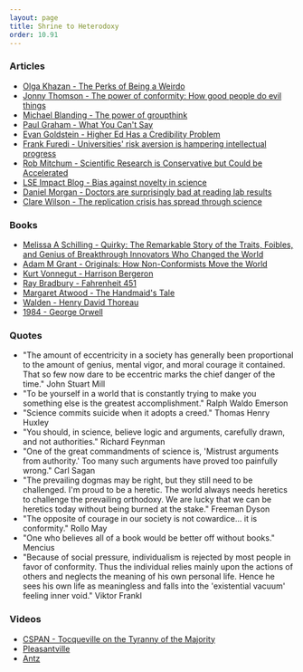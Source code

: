 ```yaml
---
layout: page
title: Shrine to Heterodoxy
order: 10.91
---
```



### Articles
* [Olga Khazan - The Perks of Being a Weirdo](https://www.theatlantic.com/magazine/archive/2020/04/the-perks-of-being-a-weirdo/606778/)
* [Jonny Thomson - The power of conformity: How good people do evil things](https://bigthink.com/neuropsych/conformity-2/)
* [Michael Blanding - The power of groupthink](https://newsroom.haas.berkeley.edu/research/the-power-of-groupthink-study-shows-how-easy-it-is-to-influence-social-networks/)
* [Paul Graham - What You Can't Say](http://www.paulgraham.com/say.html)
* [Evan Goldstein - Higher Ed Has a Credibility Problem](https://www.chronicle.com/article/higher-ed-has-a-credibility-problem)
* [Frank Furedi - Universities' risk aversion is hampering intellectual progress](https://www.timeshighereducation.com/opinion/universities-risk-aversion-hampering-intellectual-progress)
* [Rob Mitchum - Scientific Research is Conservative but Could be Accelerated](https://voices.uchicago.edu/compinst/press-releases/scientific-research-conservative-could-be-accelerated/)
* [LSE Impact Blog - Bias against novelty in science](https://blogs.lse.ac.uk/impactofsocialsciences/2016/08/23/bias-against-novelty-in-science-a-cautionary-tale-for-users-of-bibliometric-indicators/)
* [Daniel Morgan - Doctors are surprisingly bad at reading lab results](https://www.washingtonpost.com/news/posteverything/wp/2018/10/05/feature/doctors-are-surprisingly-bad-at-reading-lab-results-its-putting-us-all-at-risk/)
* [Clare Wilson - The replication crisis has spread through science](https://www.newscientist.com/article/mg25433810-400-the-replication-crisis-has-spread-through-science-can-it-be-fixed/)


### Books
* [Melissa A Schilling - Quirky: The Remarkable Story of the Traits, Foibles, and Genius of Breakthrough Innovators Who Changed the World](https://www.goodreads.com/book/show/39651571-quirky)
* [Adam M Grant - Originals: How Non-Conformists Move the World](https://www.goodreads.com/book/show/25614523-originals)
* [Kurt Vonnegut - Harrison Bergeron](https://www.goodreads.com/en/book/show/10176119-harrison-bergeron)
* [Ray Bradbury - Fahrenheit 451](https://www.goodreads.com/book/show/13079982-fahrenheit-451)
* [Margaret Atwood - The Handmaid's Tale](https://www.goodreads.com/book/show/38447.The_Handmaid_s_Tale)
* [Walden - Henry David Thoreau](https://www.goodreads.com/book/show/16902.Walden)
* [1984 - George Orwell](https://www.goodreads.com/book/show/40961427-1984)


### Quotes
* "The amount of eccentricity in a society has generally been proportional to the amount of genius, mental vigor, and moral courage it contained. That so few now dare to be eccentric marks the chief danger of the time." John Stuart Mill
* "To be yourself in a world that is constantly trying to make you something else is the greatest accomplishment." Ralph Waldo Emerson
* "Science commits suicide when it adopts a creed." Thomas Henry Huxley
* "You should, in science, believe logic and arguments, carefully drawn, and not authorities." Richard Feynman
* "One of the great commandments of science is, 'Mistrust arguments from authority.' Too many such arguments have proved too painfully wrong." Carl Sagan
* "The prevailing dogmas may be right, but they still need to be challenged. I'm proud to be a heretic. The world always needs heretics to challenge the prevailing orthodoxy. We are lucky that we can be heretics today without being burned at the stake." Freeman Dyson
* "The opposite of courage in our society is not cowardice... it is conformity."  Rollo May
* "One who believes all of a book would be better off without books." Mencius
* "Because of social pressure, individualism is rejected by most people in favor of conformity. Thus the individual relies mainly upon the actions of others and neglects the meaning of his own personal life. Hence he sees his own life as meaningless and falls into the 'existential vacuum' feeling inner void." Viktor Frankl


### Videos
* [CSPAN - Tocqueville on the Tyranny of the Majority](https://www.c-span.org/video/?97626-1/tocqueville-tyranny-majority)
* [Pleasantville](https://youtu.be/dSDm62Hmbf4)
* [Antz](https://youtu.be/iX_qRwVXWYQ)
